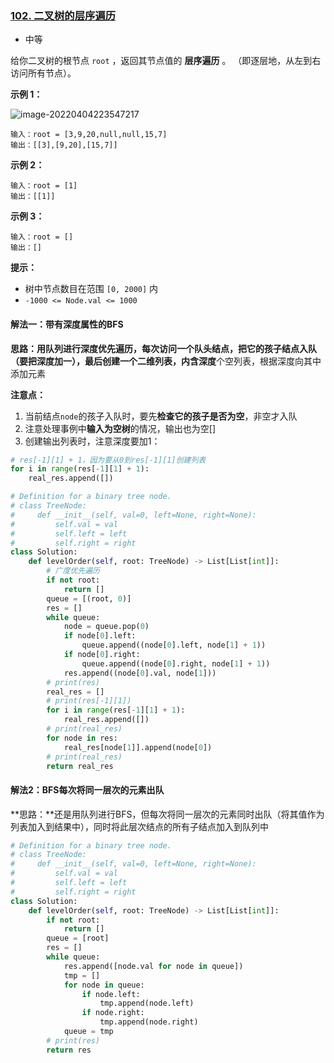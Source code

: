 ### [102. 二叉树的层序遍历](https://leetcode.cn/problems/binary-tree-level-order-traversal/)

- 中等

给你二叉树的根节点 `root` ，返回其节点值的 **层序遍历** 。 （即逐层地，从左到右访问所有节点）。

**示例 1：**

 ![image-20220404223547217](C:\Users\lenovo\AppData\Roaming\Typora\typora-user-images\image-20220404223547217.png)



```
输入：root = [3,9,20,null,null,15,7]
输出：[[3],[9,20],[15,7]]
```

**示例 2：**

```
输入：root = [1]
输出：[[1]]
```

**示例 3：**

```
输入：root = []
输出：[]
```

**提示：**

- 树中节点数目在范围 `[0, 2000]` 内
- `-1000 <= Node.val <= 1000`

#### 解法一：带有深度属性的BFS

**思路：**用队列进行深度优先遍历，每次访问一个队头结点，把它的孩子结点入队（要把深度加一），最后创建一个二维列表，内含**深度**个空列表，根据深度向其中添加元素

**注意点：**

1. 当前结点`node`的孩子入队时，要先**检查它的孩子是否为空**，非空才入队
2. 注意处理事例中**输入为空树**的情况，输出也为空[]
3. 创建输出列表时，注意深度要加1：

```python
# res[-1][1] + 1，因为要从0到res[-1][1]创建列表
for i in range(res[-1][1] + 1):
	real_res.append([])
```

```python
# Definition for a binary tree node.
# class TreeNode:
#     def __init__(self, val=0, left=None, right=None):
#         self.val = val
#         self.left = left
#         self.right = right
class Solution:
    def levelOrder(self, root: TreeNode) -> List[List[int]]:
        # 广度优先遍历
        if not root:
            return []
        queue = [(root, 0)]
        res = []
        while queue:
            node = queue.pop(0)
            if node[0].left:
                queue.append((node[0].left, node[1] + 1))
            if node[0].right:
                queue.append((node[0].right, node[1] + 1))
            res.append((node[0].val, node[1]))
        # print(res)
        real_res = []
        # print(res[-1][1])
        for i in range(res[-1][1] + 1):
            real_res.append([])
        # print(real_res)
        for node in res:
            real_res[node[1]].append(node[0])  
        # print(real_res)
        return real_res
```

#### 解法2：BFS每次将同一层次的元素出队

**思路：**还是用队列进行BFS，但每次将同一层次的元素同时出队（将其值作为列表加入到结果中），同时将此层次结点的所有子结点加入到队列中

```python
# Definition for a binary tree node.
# class TreeNode:
#     def __init__(self, val=0, left=None, right=None):
#         self.val = val
#         self.left = left
#         self.right = right
class Solution:
    def levelOrder(self, root: TreeNode) -> List[List[int]]:
        if not root:
            return []
        queue = [root]
        res = []
        while queue:
            res.append([node.val for node in queue])
            tmp = []
            for node in queue:
                if node.left:
                    tmp.append(node.left)
                if node.right:
                    tmp.append(node.right)
            queue = tmp
        # print(res)
        return res
```

